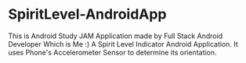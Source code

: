# SpiritLevel-AndroidApp
This is Android Study JAM Application made by Full Stack Android Developer Which is Me :)
A Spirit Level Indicator Android Application. It uses Phone's Accelerometer Sensor to determine its orientation.
